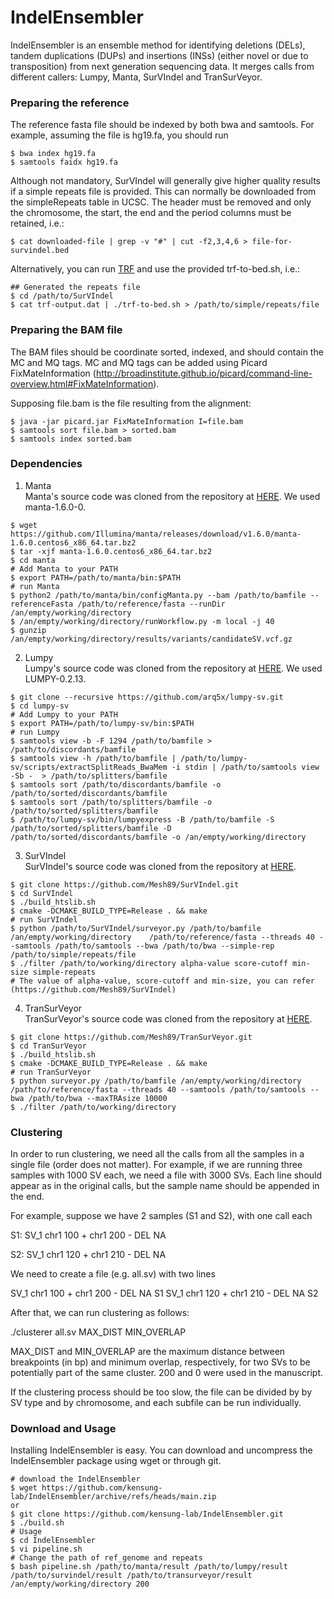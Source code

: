 # IndelEnsembler
IndelEnsembler is an ensemble method for identifying deletions (DELs), tandem duplications (DUPs) and insertions (INSs) (either novel or due to transposition) from next generation sequencing data. It merges calls from different callers: Lumpy, Manta, SurVIndel and TranSurVeyor.

### Preparing the reference
The reference fasta file should be indexed by both bwa and samtools. For example, assuming the file is hg19.fa, you should run

```
$ bwa index hg19.fa
$ samtools faidx hg19.fa
```
Although not mandatory, SurVIndel will generally give higher quality results if a simple repeats file is provided. This can normally be downloaded from the simpleRepeats table in UCSC. The header must be removed and only the chromosome, the start, the end and the period columns must be retained, i.e.:

```
$ cat downloaded-file | grep -v "#" | cut -f2,3,4,6 > file-for-survindel.bed
```
Alternatively, you can run [TRF](https://tandem.bu.edu/trf/trf.html) and use the provided trf-to-bed.sh, i.e.:

```
## Generated the repeats file
$ cd /path/to/SurVIndel
$ cat trf-output.dat | ./trf-to-bed.sh > /path/to/simple/repeats/file
```
### Preparing the BAM file
The BAM files should be coordinate sorted, indexed, and should contain the MC and MQ tags. MC and MQ tags can be added using Picard FixMateInformation (http://broadinstitute.github.io/picard/command-line-overview.html#FixMateInformation).

Supposing file.bam is the file resulting from the alignment:

```
$ java -jar picard.jar FixMateInformation I=file.bam
$ samtools sort file.bam > sorted.bam
$ samtools index sorted.bam
```

### Dependencies
1. Manta  
Manta's source code was cloned from the repository at [HERE](https://github.com/Illumina/manta/releases/download/v1.6.0/). We used manta-1.6.0-0. 

```
$ wget https://github.com/Illumina/manta/releases/download/v1.6.0/manta-1.6.0.centos6_x86_64.tar.bz2
$ tar -xjf manta-1.6.0.centos6_x86_64.tar.bz2
$ cd manta
# Add Manta to your PATH
$ export PATH=/path/to/manta/bin:$PATH
# run Manta
$ python2 /path/to/manta/bin/configManta.py --bam /path/to/bamfile --referenceFasta /path/to/reference/fasta --runDir /an/empty/working/directory
$ /an/empty/working/directory/runWorkflow.py -m local -j 40
$ gunzip /an/empty/working/directory/results/variants/candidateSV.vcf.gz
```
2. Lumpy  
Lumpy's source code was cloned from the repository at [HERE](https://github.com/arq5x/lumpy-sv). We used LUMPY-0.2.13.

```
$ git clone --recursive https://github.com/arq5x/lumpy-sv.git
$ cd lumpy-sv
# Add Lumpy to your PATH
$ export PATH=/path/to/lumpy-sv/bin:$PATH
# run Lumpy
$ samtools view -b -F 1294 /path/to/bamfile > /path/to/discordants/bamfile
$ samtools view -h /path/to/bamfile | /path/to/lumpy-sv/scripts/extractSplitReads_BwaMem -i stdin | /path/to/samtools view -Sb -  > /path/to/splitters/bamfile
$ samtools sort /path/to/discordants/bamfile -o /path/to/sorted/discordants/bamfile
$ samtools sort /path/to/splitters/bamfile -o /path/to/sorted/splitters/bamfile
$ /path/to/lumpy-sv/bin/lumpyexpress -B /path/to/bamfile -S /path/to/sorted/splitters/bamfile -D /path/to/sorted/discordants/bamfile -o /an/empty/working/directory
```
3. SurVIndel  
SurVIndel's source code was cloned from the repository at [HERE](https://github.com/Mesh89/SurVIndel).

```
$ git clone https://github.com/Mesh89/SurVIndel.git
$ cd SurVIndel
$ ./build_htslib.sh
$ cmake -DCMAKE_BUILD_TYPE=Release . && make
# run SurVIndel
$ python /path/to/SurVIndel/surveyor.py /path/to/bamfile /an/empty/working/directory	/path/to/reference/fasta --threads 40 --samtools /path/to/samtools --bwa /path/to/bwa --simple-rep /path/to/simple/repeats/file
$ ./filter /path/to/working/directory alpha-value score-cutoff min-size simple-repeats
# The value of alpha-value, score-cutoff and min-size, you can refer (https://github.com/Mesh89/SurVIndel)
```
4. TranSurVeyor  
TranSurVeyor's source code was cloned from the repository at [HERE](https://github.com/Mesh89/TranSurVeyor).

```
$ git clone https://github.com/Mesh89/TranSurVeyor.git
$ cd TranSurVeyor
$ ./build_htslib.sh
$ cmake -DCMAKE_BUILD_TYPE=Release . && make
# run TranSurVeyor
$ python surveyor.py /path/to/bamfile /an/empty/working/directory	/path/to/reference/fasta --threads 40 --samtools /path/to/samtools --bwa /path/to/bwa --maxTRAsize 10000
$ ./filter /path/to/working/directory
```

### Clustering
In order to run clustering, we need all the calls from all the samples in a single file (order does not matter). For example, if we are running three samples with 1000 SV each, we need a file with 3000 SVs. Each line should appear as in the original calls, but the sample name should be appended in the end.

For example, suppose we have 2 samples (S1 and S2), with one call each

S1:
SV_1 chr1 100 + chr1 200 - DEL NA 

S2:
SV_1 chr1 120 + chr1 210 - DEL NA 

We need to create a file (e.g. all.sv) with two lines

SV_1 chr1 100 + chr1 200 - DEL NA S1
SV_1 chr1 120 + chr1 210 - DEL NA S2

After that, we can run clustering as follows:

./clusterer all.sv MAX_DIST MIN_OVERLAP

MAX_DIST and MIN_OVERLAP are the maximum distance between breakpoints (in bp) and minimum overlap, respectively, for two SVs to be potentially part of the same cluster. 200 and 0 were used in the manuscript.

If the clustering process should be too slow, the file can be divided by by SV type and by chromosome, and each subfile can be run individually.

### Download and Usage
Installing IndelEnsembler is easy. You can download and uncompress the IndelEnsembler package using wget or through git.



```
# download the IndelEnsembler
$ wget https://github.com/kensung-lab/IndelEnsembler/archive/refs/heads/main.zip
or
$ git clone https://github.com/kensung-lab/IndelEnsembler.git
$ ./build.sh
# Usage
$ cd IndelEnsembler
$ vi pipeline.sh
# Change the path of ref_genome and repeats
$ bash pipeline.sh /path/to/manta/result /path/to/lumpy/result /path/to/survindel/result /path/to/transurveyor/result /an/empty/working/directory 200
```
